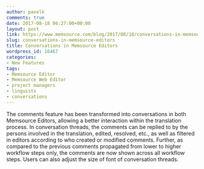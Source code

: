 ```yaml
---
author: pavelk
comments: true
date: 2017-08-18 06:27:00+00:00
layout: post
link: https://www.memsource.com/blog/2017/08/18/conversations-in-memsource-editors/
slug: conversations-in-memsource-editors
title: Conversations in Memsource Editors
wordpress_id: 16467
categories:
- New Features
tags:
- Memsource Editor
- Memsource Web Editor
- project managers
- linguists
- conversations
---
```


The comments feature has been transformed into conversations in both Memsource Editors, allowing a better interaction within the translation process. In conversation threads, the comments can be replied to by the persons involved in the translation, edited, resolved, etc., as well as filtered in editors according to who created or modified comments. Further, as compared to the previous comments propagated from lower to higher workflow steps only, the comments are now shown across all workflow steps. Users can also adjust the size of font of conversation threads.
